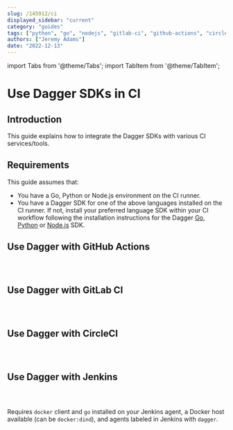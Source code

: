 ```yaml
---
slug: /145912/ci
displayed_sidebar: "current"
category: "guides"
tags: ["python", "go", "nodejs", "gitlab-ci", "github-actions", "circle-ci", "jenkins"]
authors: ["Jeremy Adams"]
date: "2022-12-13"
---
```


import Tabs from '@theme/Tabs';
import TabItem from '@theme/TabItem';

# Use Dagger SDKs in CI

## Introduction

This guide explains how to integrate the Dagger SDKs with various CI services/tools.

## Requirements

This guide assumes that:

- You have a Go, Python or Node.js environment on the CI runner.
- You have a Dagger SDK for one of the above languages installed on the CI runner. If not, install your preferred language SDK within your CI workflow following the installation instructions for the Dagger [Go](../sdk/go/371491-install.md), [Python](../sdk/python/866944-install.md) or [Node.js](../sdk/nodejs/835948-install.md) SDK.

## Use Dagger with GitHub Actions

<Tabs groupId="language">
<TabItem value="Go">

```yaml title=".github/workflows/dagger.yml" file=./snippets/ci/go/actions.yml
```

</TabItem>
<TabItem value="Node.js">

```yaml title=".github/workflows/dagger.yaml" file=./snippets/ci/nodejs/actions.yml
```

</TabItem>
<TabItem value="Python">

```yaml title=".github/workflows/dagger.yaml" file=./snippets/ci/python/actions.yml
```

</TabItem>
</Tabs>

## Use Dagger with GitLab CI

<Tabs groupId="language">
<TabItem value="Go">

```yaml title=".gitlab-ci.yml" file=./snippets/ci/go/gitlab.yml
```

</TabItem>
<TabItem value="Node.js">

```yaml title=".gitlab-ci.yml" file=./snippets/ci/nodejs/gitlab.yml
```

</TabItem>
<TabItem value="Python">

```yaml title=".gitlab-ci.yml" file=./snippets/ci/python/gitlab.yml
```

</TabItem>
</Tabs>

## Use Dagger with CircleCI

<Tabs groupId="language">
<TabItem value="Go">

```yaml title=".circleci/config.yml" file=./snippets/ci/go/circle.yml
```

</TabItem>
<TabItem value="Node.js">

```yaml title=".circleci/config.yml" file=./snippets/ci/nodejs/circle.yml
```

</TabItem>
<TabItem value="Python">

```yaml title=".circleci/config.yml" file=./snippets/ci/python/circle.yml
```

</TabItem>
</Tabs>

## Use Dagger with Jenkins

<Tabs groupId="language">
<TabItem value="Go">

```groovy title="Jenkinsfile" file=./snippets/ci/go/Jenkinsfile
```

</TabItem>
<TabItem value="Node.js">

```groovy title="Jenkinsfile" file=./snippets/ci/nodejs/Jenkinsfile
```

</TabItem>
<TabItem value="Python">

```groovy title="Jenkinsfile" file=./snippets/ci/python/Jenkinsfile
```

</TabItem>
</Tabs>

Requires `docker` client and `go` installed on your Jenkins agent, a Docker host available (can be `docker:dind`), and agents labeled in Jenkins with `dagger`.
